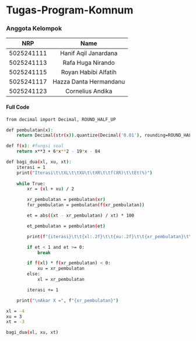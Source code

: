 # Tugas-Program-Komnum
### Anggota Kelompok 

|    NRP     |      Name      |
| :--------: | :------------: |
| 5025241111 | Hanif Aqil Janardana |
| 5025241113 | Rafa Huga Nirando |
| 5025241115 | Royan Habibi Alfatih |
| 5025241117 | Hazza Danta Hermandanu |
| 5025241123 | Cornelius Andika |

#### Full Code
```bash
from decimal import Decimal, ROUND_HALF_UP

def pembulatan(x):
    return Decimal(str(x)).quantize(Decimal('0.01'), rounding=ROUND_HALF_UP)

def f(x): #fungsi soal
    return x**3 + 6*x**2 - 19*x - 84

def bagi_dua(xl, xu, xt):
    iterasi = 1
    print("Iterasi\t\tXL\t\tXU\t\tXR\t\tf(XR)\t\tEt(%)")
    
    while True:
        xr = (xl + xu) / 2

        xr_pembulatan = pembulatan(xr)
        fxr_pembulatan = pembulatan(f(xr_pembulatan))

        et = abs((xt - xr_pembulatan) / xt) * 100

        et_pembulatan = pembulatan(et)

        print(f"{iterasi}\t\t{xl:.2f}\t\t{xu:.2f}\t\t{xr_pembulatan}\t\t{fxr_pembulatan}\t\t{et_pembulatan}")

        if et < 1 and et >= 0:
            break

        if f(xl) * f(xr_pembulatan) < 0:
            xu = xr_pembulatan
        else:
            xl = xr_pembulatan

        iterasi += 1

    print("\nAkar X =", f"{xr_pembulatan}")

xl = -4
xu = 3
xt = -3

bagi_dua(xl, xu, xt)

```
